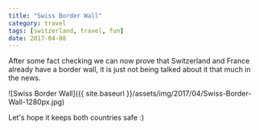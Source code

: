 ```yaml
---
title: "Swiss Border Wall"
category: travel
tags: [switzerland, travel, fun]
date: 2017-04-08
---
```


After some fact checking we can now prove that Switzerland and France already have a border wall, it is just not being talked about it that much in the news. 

![Swiss Border Wall]({{ site.baseurl }}/assets/img/2017/04/Swiss-Border-Wall-1280px.jpg)

Let's hope it keeps both countries safe :) 



